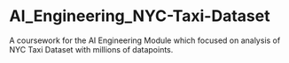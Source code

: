 # AI_Engineering_NYC-Taxi-Dataset
A coursework for the AI Engineering Module which focused on analysis of NYC Taxi Dataset with millions of datapoints.
